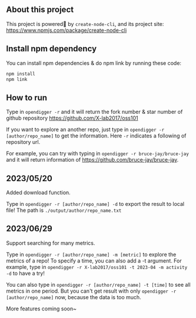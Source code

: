## About this project

This project is powered🚀 by `create-node-cli`, and its project site: https://www.npmjs.com/package/create-node-cli

## Install npm dependency

You can install npm dependencies & do npm link by running these code:

```bash
npm install
npm link
```

## How to run

Type in `opendigger -r` and it will return the fork number & star number of github repository https://github.com/X-lab2017/oss101

If you want to explore an another repo, just type in `opendigger -r [author/repo_name]` to get the information. Here `-r` indicates a following of repository url.

For example, you can try with typing in `opendigger -r bruce-jay/bruce-jay` and it will return information of https://github.com/bruce-jay/bruce-jay.

## 2023/05/20

Added download function.

Type in `opendigger -r [author/repo_name] -d` to export the result to local file! The path is `./output/author/repo_name.txt`


## 2023/06/29

Support searching for many metrics.

Type in `opendigger -r [author/repo_name] -m [metric]` to explore the metrics of a repo! To specify a time, you can also add a -t argument. For example, type in `opendigger -r X-lab2017/oss101 -t 2023-04 -m activity -d` to have a try!

You can also type in `opendigger -r [author/repo_name] -t [time]` to see all metrics in one period. But you can't get result with only `opendigger -r [author/repo_name]` now, because the data is too much.

More features coming soon~